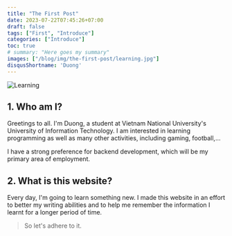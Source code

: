 ```yaml
---
title: "The First Post"
date: 2023-07-22T07:45:26+07:00
draft: false
tags: ["First", "Introduce"]
categories: ["Introduce"]
toc: true
# summary: "Here goes my summary"
images: ["/blog/img/the-first-post/learning.jpg"]
disqusShortname: 'Duong'
---
```


![Learning](/blog/img/the-first-post/learning.jpg)

## 1. Who am I?

Greetings to all. I'm Duong, a student at Vietnam National University's University of Information Technology. I am interested in learning programming as well as many other activities, including gaming, football,...    

I have a strong preference for backend development, which will be my primary area of employment.

## 2. What is this website?

Every day, I'm going to learn something new. I made this website in an effort to better my writing abilities and to help me remember the information I learnt for a longer period of time.  

> So let's adhere to it.